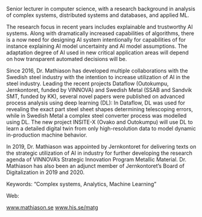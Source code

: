 Senior lecturer in computer science, with a research background in analysis of complex systems, distributed systems and databases, and applied ML.

The research focus in recent years includes explainable and trustworthy AI systems. Along with dramatically increased capabilities of algorithms, there is a now need for designing AI system intentionally for capabilities of for instance explaining AI model uncertainty and AI model assumptions. The adaptation degree of AI used in  new critical application areas will depend on how transparent automated decisions will be.

Since 2016, Dr. Mathiason has developed multiple collaborations with the Swedish steel industry with the intention to increase utilization of AI in the steel industry. Leading the recent projects Dataflow (Outokumpu, Jernkontoret, funded by VINNOVA) and Swedish Metal (SSAB and Sandvik SMT, funded by KK), several novel papers were published on advanced process analysis using deep learning (DL): In Dataflow, DL was used for revealing the exact part steel sheet shapes determining telescoping errors, while in Swedish Metal a complex steel converter process was modelled using DL. The new project INSITE-X (Ovako and Outokumpu) will use DL to learn a detailed digital twin from only high-resolution data to model dynamic in-production machine behavior.

In 2019, Dr. Mathiason was appointed by Jernkontoret for delivering texts on the strategic utilization of AI in industry for further developing the research agenda of VINNOVA’s Strategic Innovation Program Metallic Material. Dr. Mathiason has also been an adjunct member of Jernkontoret’s Board of Digitalization in 2019 and 2020.

Keywords: “Complex systems, Analytics, Machine Learning”

Web:

www.mathiason.se
www.his.se/matg

<!---

- 👋 Hi, I’m @gunnarmathiason
- 👀 I’m interested in ...
- 🌱 I’m currently learning ...
- 💞️ I’m looking to collaborate on ...
- 📫 How to reach me ...

gunnarmathiason/gunnarmathiason is a ✨ special ✨ repository because its `README.md` (this file) appears on your GitHub profile.
You can click the Preview link to take a look at your changes.
--->
